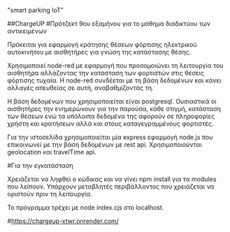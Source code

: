 "smart parking IoT" 

##ChargeUP
#Πρότζεκτ 9ου εξαμήνου για το μάθημα διαδικτύου των αντικειμένων 

Πρόκειται για εφαρμογή κράτησης θέσεων φόρτισης ηλεκτρικού αυτοκινήτου με αισθητήρες για γνώση της κατάστασης θέσης. 

Χρησιμοποιεί node-red με εφαρμογή που προσομοιώνει τη λειτουργία του αισθητήρα αλλάζοντας την κατάσταση των φορτιστών στις θέσεις φόρτισης τυχαία. 
Η node-red συνδέεται με τη βάση δεδομένων και κάνει αλλαγές απευθείας σε αυτή, αναβαθμίζοντάς τη. 

Η βάση δεδομένων που χρησιμοποιείται είναι postgresql. Ουσιαστικά οι αισθητήρες την ενημερώνουν για την παρούσα, κάθε στιγμή, κατάσταση των θέσεων 
ενώ τα υπόλοιπα δεδομένα της αφορούν σε πληροφορίες χρήστη και κρατήσεων αλλά και στους καταγεγραμμένους φορτιστές. 

Για την ιστοσελίδα χρησιμοποιείται μία express εφαρμογή node.js που επικοινωνεί με την βάση δεδομένων με rest api.
Χρησιμοποιούνται geolocation και travelTime api.

#Για την εγκατάσταση 

Χρειάζεται να ληφθεί ο κώδικας και να γίνει npm install για τα modules που λείπουν. 
Υπάρχουν μεταβλητές περιβάλλοντος που χρειάζεται να οριστούν πριν τη λειτουργία. 

Το πρόγραμμα τρέχει με node index.cjs στο localhost. 

#https://chargeup-xtwr.onrender.com/

